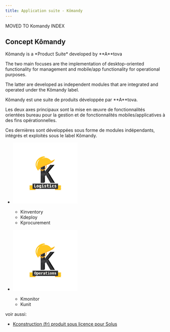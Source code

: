 ```yaml
---
title: Application suite - Kômandy
---
```

<main>
MOVED TO Komandy INDEX
<article>

# Concept Kômandy 

<div class="en">
Kômandy is a *Product Suite* developed by **A**tova

The two main focuses are the implementation of desktop-oriented functionality for management
and mobile/app functionality for operational purposes.

The latter are developed as independent modules that are integrated and operated
under the Kômandy label.
</div>

<div class="fr">
Kômandy est une suite de produits développée par **A**tova.

Les deux axes principaux sont la mise en œuvre de fonctionnalités orientées bureau pour la gestion et de fonctionnalités mobiles/applicatives à des fins opérationnelles.

Ces dernières sont développées sous forme de modules indépendants, intégrés et exploités sous le label Kômandy.
</div>

* ![Klogistic](./static/img/001.kLogistics.png)
  - Kinventory
  - Kdeploy
  - Kprocurement

* ![Koperations](./static/img/002.kOperations.png)
  - Kmonitor
  - Kunit

</article>

voir aussi:  

- [Kconstruction (fr) produit sous licence pour Solus](./concept_fr.html)


</main>
